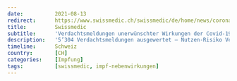 ```yaml
---
date:          2021-08-13
redirect:      https://www.swissmedic.ch/swissmedic/de/home/news/coronavirus-covid-19/covid-19-vaccines-safety-update-4.html
title:         Swissmedic
subtitle:      'Verdachtsmeldungen unerwünschter Wirkungen der Covid-19 Impfungen in der Schweiz – Update'
description:   '5’304 Verdachtsmeldungen ausgewertet – Nutzen-Risiko Verhältnis der eingesetzten Impfstoffe bleibt positiv'
timeline:      Schweiz
country:       [CH]
categories:    [Impfung]
tags:          [swissmedic, impf-nebenwirkungen]
---
```

